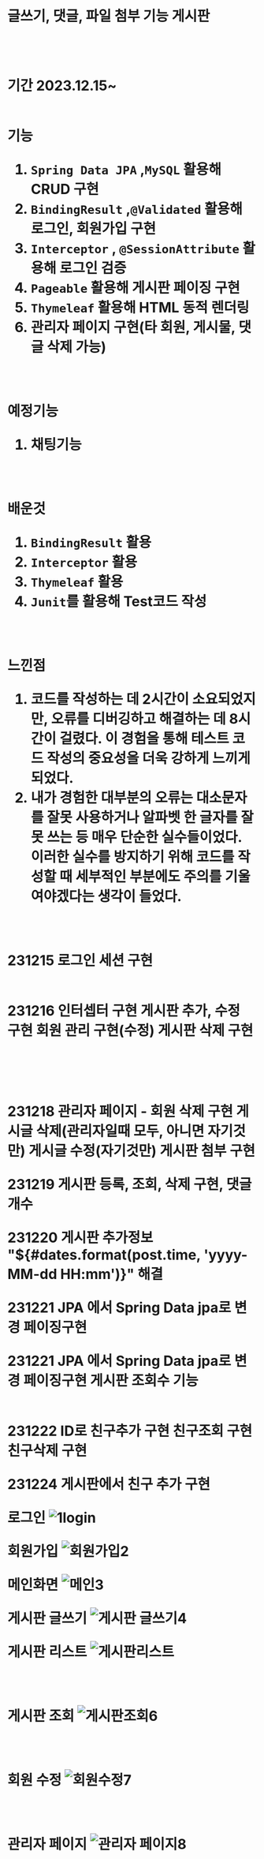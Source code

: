 <h1>글쓰기, 댓글, 파일 첨부 기능 게시판<h1>


<br>

**기간** 2023.12.15~
<br> <br>

**기능**
1. `Spring Data JPA` ,`MySQL` 활용해 CRUD 구현
2. `BindingResult` ,`@Validated`  활용해 로그인, 회원가입 구현
3. `Interceptor` , `@SessionAttribute`  활용해 로그인 검증
4. `Pageable` 활용해 게시판 페이징 구현
5. `Thymeleaf` 활용해 HTML 동적 렌더링
6. 관리자 페이지 구현(타 회원, 게시물, 댓글 삭제 가능)

<br>

**예정기능**
1. 채팅기능
<br>
  
**배운것**
1. `BindingResult` 활용
2. `Interceptor` 활용
3. `Thymeleaf`  활용
4. `Junit`를 활용해 Test코드 작성
<br>
  
**느낀점**
1. 코드를 작성하는 데 2시간이 소요되었지만, 오류를 디버깅하고 해결하는 데 8시간이 걸렸다. 이 경험을 통해 테스트 코드 작성의 중요성을 더욱 강하게 느끼게 되었다.
2. 내가 경험한 대부분의 오류는 대소문자를 잘못 사용하거나 알파벳 한 글자를 잘못 쓰는 등 매우 단순한 실수들이었다. 이러한 실수를 방지하기 위해 코드를 작성할 때 세부적인 부분에도 주의를 기울여야겠다는 생각이 들었다.
<br>
  
231215
로그인 세션 구현

  <br>
231216
인터셉터 구현
게시판 추가, 수정 구현
회원 관리 구현(수정)
게시판 삭제 구현

<br><br>

231218
관리자 페이지 - 회원 삭제 구현
게시글 삭제(관리자일때 모두, 아니면 자기것만)
게시글 수정(자기것만)
게시판 첨부 구현
<br>
  
231219
게시판 등록, 조회, 삭제 구현, 댓글 개수
<br>

231220
게시판 추가정보 "${#dates.format(post.time, 'yyyy-MM-dd HH:mm')}" 해결
<br>

231221
JPA 에서 Spring Data jpa로 변경
페이징구현
<br>
  
231221
JPA 에서 Spring Data jpa로 변경
페이징구현
게시판 조회수 기능

  <br>
231222
ID로 친구추가 구현
친구조회 구현
친구삭제 구현
<br>
  
231224
게시판에서 친구 추가 구현
<br>
  
로그인
![1login](https://github.com/heoeuntaek/project-post/assets/80875005/1c4ea3e5-9878-466d-80ed-4fdd235864d1)
<br>
  
회원가입
![회원가입2](https://github.com/heoeuntaek/project-post/assets/80875005/ba312ce5-b0b5-42ce-b1ae-d2125a8cf15f)
<br>
  
메인화면
![메인3](https://github.com/heoeuntaek/project-post/assets/80875005/83c9d753-c03b-4ebd-92d5-94d36310da5e)
<br>
  
게시판 글쓰기
![게시판 글쓰기4](https://github.com/heoeuntaek/project-post/assets/80875005/e0bdd44e-5558-4dad-93aa-abc0c62d29df)
<br>
  
게시판 리스트
![게시판리스트](https://github.com/heoeuntaek/project-post/assets/80875005/4a4a96ed-8ddf-4b35-b3a8-f60da6497ce5)

<br>

게시판 조회
![게시판조회6](https://github.com/heoeuntaek/project-post/assets/80875005/2cf53274-63b4-47a0-a576-5be341e6fe5a)

<br>
  
회원 수정
![회원수정7](https://github.com/heoeuntaek/project-post/assets/80875005/87ba1c69-7184-44fb-b35d-3c5ebc7a83ef)

<br>

관리자 페이지
![관리자 페이지8](https://github.com/heoeuntaek/project-post/assets/80875005/fecf4842-62f1-442d-b205-592035d39d61)


